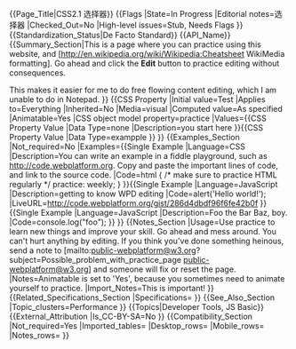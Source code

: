 {{Page_Title|CSS2.1 选择器}}
{{Flags
|State=In Progress
|Editorial notes=选择器
|Checked_Out=No
|High-level issues=Stub, Needs Flags
}}
{{Standardization_Status|De Facto Standard}}
{{API_Name}}
{{Summary_Section|This is a page where you can practice using this website, and [http://en.wikipedia.org/wiki/Wikipedia:Cheatsheet WikiMedia formatting]. Go ahead and click the <b>Edit</b> button to practice editing without consequences.

This makes it easier for me to do free flowing content editing, which I am unable to do in Notepad.
}}
{{CSS Property
|Initial value=Test
|Applies to=Everything
|Inherited=No
|Media=visual
|Computed value=As specified
|Animatable=Yes
|CSS object model property=practice
|Values={{CSS Property Value
|Data Type=none
|Description=you start here
}}{{CSS Property Value
|Data Type=exampple
}}
}}
{{Examples_Section
|Not_required=No
|Examples={{Single Example
|Language=CSS
|Description=You can write an example in a fiddle playground, such as http://code.webplatform.org. Copy and paste the important lines of code, and link to the source code.
|Code=html {
  /* make sure to practice HTML regularly */
  practice: weekly;
}
}}{{Single Example
|Language=JavaScript
|Description=getting to know WPD editing
|Code=alert('Hello world!');
|LiveURL=http://code.webplatform.org/gist/286d4dbdf96f6fe42b0f
}}{{Single Example
|Language=JavaScript
|Description=Foo the Bar Baz, boy.
|Code=console.log("foo");
}}
}}
{{Notes_Section
|Usage=Use practice to learn new things and improve your skill. Go ahead and mess around. You can't hurt anything by editing. If you think you've done something heinous, send a note to 
[mailto:public-webplatform@w3.org?subject=Possible_problem_with_practice_page public-webplatform@w3.org] and someone will fix or reset the page.
|Notes=Animatable is set to 'Yes', because you sometimes need to animate yourself to practice.
|Import_Notes=This is important!
}}
{{Related_Specifications_Section
|Specifications=
}}
{{See_Also_Section
|Topic_clusters=Performance
}}
{{Topics|Developer Tools, JS Basic}}
{{External_Attribution
|Is_CC-BY-SA=No
}}
{{Compatibility_Section
|Not_required=Yes
|Imported_tables=
|Desktop_rows=
|Mobile_rows=
|Notes_rows=
}}